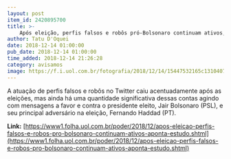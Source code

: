 ```yaml
---
layout: post
item_id: 2420895700
title: >-
    Após eleição, perfis falsos e robôs pró-Bolsonaro continuam ativos, aponta estudo
author: Tatu D'Oquei
date: 2018-12-14 01:00:00
pub_date: 2018-12-14 01:00:00
time_added: 2018-12-14 21:26:28
category: avisamos
image: https://f.i.uol.com.br/fotografia/2018/12/14/15447532165c1310407919c_1544753216_3x2_rt.jpg
---
```


A atuação de perfis falsos e robôs no Twitter caiu acentuadamente após as eleições, mas ainda há uma quantidade significativa dessas contas agindo com mensagens a favor e contra o presidente eleito, Jair Bolsonaro (PSL), e seu principal adversário na eleição, Fernando Haddad (PT).

**Link:** [https://www1.folha.uol.com.br/poder/2018/12/apos-eleicao-perfis-falsos-e-robos-pro-bolsonaro-continuam-ativos-aponta-estudo.shtml](https://www1.folha.uol.com.br/poder/2018/12/apos-eleicao-perfis-falsos-e-robos-pro-bolsonaro-continuam-ativos-aponta-estudo.shtml)

